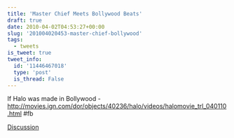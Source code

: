 ```yaml
---
title: 'Master Chief Meets Bollywood Beats'
draft: true
date: 2010-04-02T04:53:27+00:00
slug: '201004020453-master-chief-bollywood'
tags:
  - tweets
is_tweet: true
tweet_info:
  id: '11446467018'
  type: 'post'
  is_thread: False
---
```




If Halo was made in Bollywood - http://movies.ign.com/dor/objects/40236/halo/videos/halomovie_trl_040110.html #fb

[Discussion](https://x.com/sytelus/status/11446467018)
